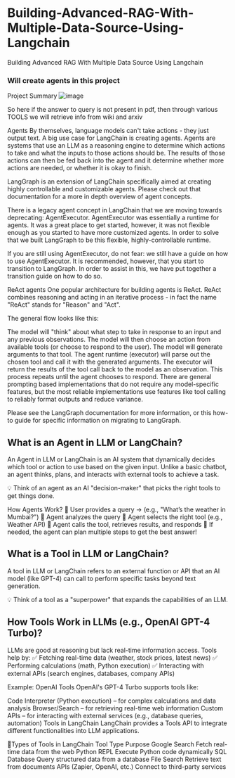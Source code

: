 # Building-Advanced-RAG-With-Multiple-Data-Source-Using-Langchain
Building Advanced RAG With Multiple Data Source Using Langchain
### Will create agents in this project
Project Summary
![image](https://github.com/user-attachments/assets/03d25b41-79de-4654-aa8e-3e1081317a3b)



So here if the answer to query is not present in pdf, then through various TOOLS we will retrieve info from wiki and arxiv


Agents
By themselves, language models can't take actions - they just output text. A big use case for LangChain is creating agents. Agents are systems that use an LLM as a reasoning engine to determine which actions to take and what the inputs to those actions should be. The results of those actions can then be fed back into the agent and it determine whether more actions are needed, or whether it is okay to finish.

LangGraph is an extension of LangChain specifically aimed at creating highly controllable and customizable agents. Please check out that documentation for a more in depth overview of agent concepts.

There is a legacy agent concept in LangChain that we are moving towards deprecating: AgentExecutor. AgentExecutor was essentially a runtime for agents. It was a great place to get started, however, it was not flexible enough as you started to have more customized agents. In order to solve that we built LangGraph to be this flexible, highly-controllable runtime.

If you are still using AgentExecutor, do not fear: we still have a guide on how to use AgentExecutor. It is recommended, however, that you start to transition to LangGraph. In order to assist in this, we have put together a transition guide on how to do so.

ReAct agents
One popular architecture for building agents is ReAct. ReAct combines reasoning and acting in an iterative process - in fact the name "ReAct" stands for "Reason" and "Act".

The general flow looks like this:

The model will "think" about what step to take in response to an input and any previous observations.
The model will then choose an action from available tools (or choose to respond to the user).
The model will generate arguments to that tool.
The agent runtime (executor) will parse out the chosen tool and call it with the generated arguments.
The executor will return the results of the tool call back to the model as an observation.
This process repeats until the agent chooses to respond.
There are general prompting based implementations that do not require any model-specific features, but the most reliable implementations use features like tool calling to reliably format outputs and reduce variance.

Please see the LangGraph documentation for more information, or this how-to guide for specific information on migrating to LangGraph.


## What is an Agent in LLM or LangChain?
An Agent in LLM or LangChain is an AI system that dynamically decides which tool or action to use based on the given input. Unlike a basic chatbot, an agent thinks, plans, and interacts with external tools to achieve a task.

💡 Think of an agent as an AI "decision-maker" that picks the right tools to get things done.

How Agents Work?
🔹 User provides a query → (e.g., "What’s the weather in Mumbai?")
🔹 Agent analyzes the query
🔹 Agent selects the right tool (e.g., Weather API)
🔹 Agent calls the tool, retrieves results, and responds
🔹 If needed, the agent can plan multiple steps to get the best answer!




## What is a Tool in LLM or LangChain?
A tool in LLM or LangChain refers to an external function or API that an AI model (like GPT-4) can call to perform specific tasks beyond text generation.

💡 Think of a tool as a "superpower" that expands the capabilities of an LLM.

## How Tools Work in LLMs (e.g., OpenAI GPT-4 Turbo)?
LLMs are good at reasoning but lack real-time information access.
Tools help by:
✅ Fetching real-time data (weather, stock prices, latest news)
✅ Performing calculations (math, Python execution)
✅ Interacting with external APIs (search engines, databases, company APIs)

Example: OpenAI Tools
OpenAI's GPT-4 Turbo supports tools like:

Code Interpreter (Python execution) – for complex calculations and data analysis
Browser/Search – for retrieving real-time web information
Custom APIs – for interacting with external services (e.g., database queries, automation)
Tools in LangChain
LangChain provides a Tools API to integrate different functionalities into LLM applications.

🔹Types of Tools in LangChain
Tool Type	Purpose
Google Search	Fetch real-time data from the web
Python REPL	Execute Python code dynamically
SQL Database	Query structured data from a database
File Search	Retrieve text from documents
APIs (Zapier, OpenAI, etc.)	Connect to third-party services

